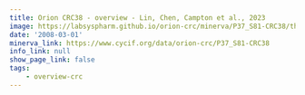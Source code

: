 ```yaml
---
title: Orion CRC38 - overview - Lin, Chen, Campton et al., 2023
image: https://labsyspharm.github.io/orion-crc/minerva/P37_S81-CRC38/thumbnail.jpg
date: '2008-03-01'
minerva_link: https://www.cycif.org/data/orion-crc/P37_S81-CRC38
info_link: null
show_page_link: false
tags:
    - overview-crc
---
```

